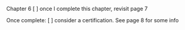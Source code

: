 

Chapter 6
[ ] once I complete this chapter, revisit page 7

Once complete:
[ ] consider a certification. See page 8 for some info
